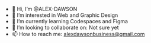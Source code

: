 - 👋 Hi, I’m @ALEX-DAWSON
- 👀 I’m interested in Web and Graphic Design
- 🌱 I’m currently learning Codespaces and Figma
- 💞️ I’m looking to collaborate on: Not sure yet
- 📫 How to reach me: alexdawsonbusiness@gmail.com

